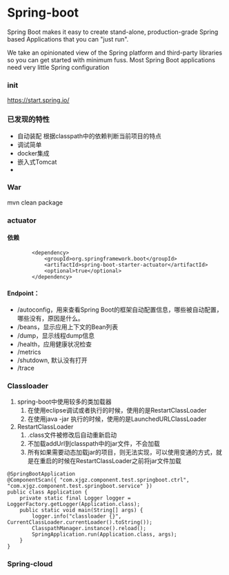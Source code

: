Spring-boot
===================
Spring Boot makes it easy to create stand-alone, production-grade Spring based Applications that you can "just run".

We take an opinionated view of the Spring platform and third-party libraries so you can get started with minimum fuss. Most Spring Boot applications need very little Spring configuration

### init
https://start.spring.io/

### 已发现的特性

+ 自动装配
	根据classpath中的依赖判断当前项目的特点
+ 调试简单
+ docker集成
+ 嵌入式Tomcat
+ 

### War
mvn clean package
### actuator
#### 依赖

```
		<dependency>
			<groupId>org.springframework.boot</groupId>
			<artifactId>spring-boot-starter-actuator</artifactId>
			<optional>true</optional>
		</dependency>

```
#### Endpoint：

+ /autoconfig，用来查看Spring Boot的框架自动配置信息，哪些被自动配置，哪些没有，原因是什么。
+ /beans，显示应用上下文的Bean列表
+ /dump，显示线程dump信息
+ /health，应用健康状况检查
+ /metrics
+ /shutdown, 默认没有打开
+ /trace

### Classloader

1. spring-boot中使用较多的类加载器 
   1.  在使用eclipse调试或者执行的时候，使用的是RestartClassLoader 
   2. 在使用java -jar 执行的时候，使用的是LaunchedURLClassLoader
2. RestartClassLoader 
   1.  .class文件被修改后自动重新启动
   2.  不加载addUrl到classpath中的jar文件，不会加载 
   3. 所有如果需要动态加载jar的项目，则无法实现，可以使用变通的方式，就是在重启的时候在RestartClassLoader之前将jar文件加载

```
@SpringBootApplication
@ComponentScan({ "com.xjgz.component.test.springboot.ctrl", "com.xjgz.component.test.springboot.service" })
public class Application {
    private static final Logger logger = LoggerFactory.getLogger(Application.class);
    public static void main(String[] args) {
        logger.info("classloader {}", CurrentClassLoader.currentLoader().toString());
        ClasspathManager.instance().reload();
        SpringApplication.run(Application.class, args);
    }
}
```

### Spring-cloud

